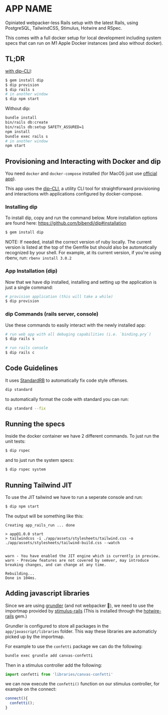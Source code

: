 # APP NAME

Opiniated webpacker-less Rails setup with the latest Rails, using PostgreSQL, TailwindCSS, Stimulus, Hotwire and RSpec.

This comes with a full docker setup for local development including system specs that can run on M1 Apple Docker instances (and also without docker).

## TL;DR

[with dip–CLI](https://github.com/bibendi/dip):

```sh
$ gem install dip
$ dip provision
$ dip rails s
# in another window 
$ dip npm start
```

Without dip:

```sh
bundle install
bin/rails db:create
bin/rails db:setup SAFETY_ASSURED=1
npm install
bundle exec rails s
# in another window 
npm start
```

## Provisioning and Interacting with Docker and dip

You need `docker` and `docker-compose` installed (for MacOS just use [official app](https://docs.docker.com/engine/installation/mac/)).

This app uses the [dip–CLI](https://github.com/bibendi/dip), a utility CLI tool for straightforward provisioning and interactions with applications configured by docker-compose.

### Installing dip

To install dip, copy and run the command below. More installation options are found here: https://github.com/bibendi/dip#installation

```sh
$ gem install dip
```

NOTE: If needed, install the correct version of ruby locally. The current version is listed at the top of the Gemfile but should also be automatically recognized by your shell. For example, at its current version, if you're using rbenv, run: `rbenv install 3.0.2`

### App Installation (dip)

Now that we have dip installed, installing and setting up the application is just a single command:

```sh
# provision application (this will take a while)
$ dip provision
```

### dip Commands (rails server, console)

Use these commands to easily interact with the newly installed app:

```sh
# run web app with all debuging capabilities (i.e. `binding.pry`)
$ dip rails s

# run rails console
$ dip rails c
```

## Code Guidelines

It uses [StandardRB](https://github.com/testdouble/standard) to automatically fix code style offenses.

```sh
dip standard
```

to automatically format the code with standard you can run:

```sh
dip standard --fix
```

## Running the specs

Inside the docker container we have 2 different commands. To just run the unit tests:

```sh
$ dip rspec
```

and to just run the system specs:

```sh
$ dip rspec system
```

## Running Tailwind JIT

To use the JIT tailwind we have to run a seperate console and run:

```sh
$ dip npm start
```

The output will be something like this:

```
Creating app_rails_run ... done

> app@1.0.0 start
> tailwindcss -i ./app/assets/stylesheets/tailwind.css -o ./app/assets/stylesheets/tailwind-build.css --watch


warn - You have enabled the JIT engine which is currently in preview.
warn - Preview features are not covered by semver, may introduce breaking changes, and can change at any time.

Rebuilding...
Done in 104ms.
```

## Adding javascript libraries

Since we are using [grundler](https://github.com/johanhalse/grundler) (and not webpacker 🎉), we need to use the importmap provided by [stimulus-rails](https://github.com/hotwired/stimulus-rails) (This is installed through the [hotwire-rails](https://github.com/hotwired/hotwire-rails) gem.)

Grundler is configured to store all packages in the `app/javascript/libraries` folder. This way these libraries are automaticly picked up by the importmap.

For example to use the `confetti` package we can do the following:

```sh
bundle exec grundle add canvas-confetti
```

Then in a stimulus controller add the following:

```js
import confetti from 'libraries/canvas-confetti'
```

we can now execute the `confetti()` function on our stimulus controller, for example on the connect:

```js
connect(){
  confetti();
}
```
